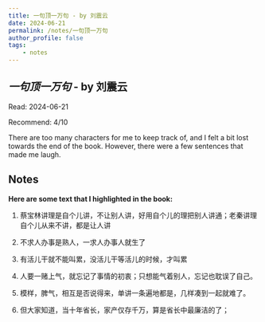 ```yaml
---
title: 一句顶一万句 - by 刘震云
date: 2024-06-21
permalink: /notes/一句顶一万句
author_profile: false
tags:
    - notes
---
```


## *一句顶一万句* - by 刘震云

Read: 2024-06-21

Recommend: 4/10

There are too many characters for me to keep track of, and I felt a bit lost towards the end of the book. However, there were a few sentences that made me laugh.


## Notes

**Here are some text that I highlighted in the book:** 

1. 蔡宝林讲理是自个儿讲，不让别人讲，好用自个儿的理把别人讲通；老秦讲理自个儿从来不讲，都是让人讲

1. 不求人办事是熟人，一求人办事人就生了

1. 有活儿干就不能叫累，没活儿干等活儿的时候，才叫累

1. 人要一赌上气，就忘记了事情的初衷；只想能气着别人，忘记也耽误了自己。

1. 模样，脾气，相互是否说得来，单讲一条遍地都是，几样凑到一起就难了。

1. 但大家知道，当十年省长，家产仅存千万，算是省长中最廉洁的了；

